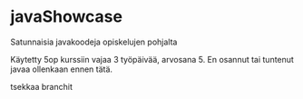 # javaShowcase

Satunnaisia javakoodeja opiskelujen pohjalta

Käytetty 5op kurssiin vajaa 3 työpäivää, arvosana 5. En osannut tai tuntenut javaa ollenkaan ennen tätä.

tsekkaa branchit
